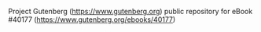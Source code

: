 Project Gutenberg (https://www.gutenberg.org) public repository for eBook #40177 (https://www.gutenberg.org/ebooks/40177)
